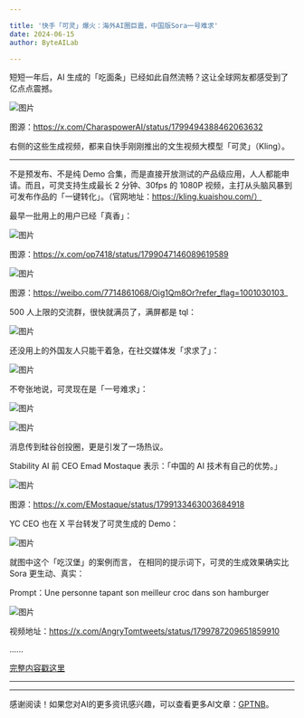 ```yaml
---

title: '快手「可灵」爆火：海外AI圈巨震，中国版Sora一号难求'
date: 2024-06-15
author: ByteAILab

---
```


短短一年后，AI 生成的「吃面条」已经如此自然流畅？这让全球网友都感受到了亿点点震撼。

![图片](https://mmbiz.qpic.cn/sz_mmbiz_gif/KmXPKA19gW9lZPQPFyq4gKt0yKIDSk97dAckyzCQNWpHBMjcbk5wDmStUib0lZtVtQP4du7m8iaj8eQiaGcgia8SyQ/640?wx_fmt=gif&from=appmsg)

 图源：https://x.com/CharaspowerAI/status/1799494388462063632

右侧的这些生成视频，都来自快手刚刚推出的文生视频大模型「可灵」（Kling）。

---


不是预发布、不是纯 Demo 合集，而是直接开放测试的产品级应用，人人都能申请。而且，可灵支持生成最长 2 分钟、30fps 的 1080P 视频，主打从头脑风暴到可发布作品的「一键转化」。（官网地址：https://kling.kuaishou.com/）

最早一批用上的用户已经「真香」：

![图片](https://mmbiz.qpic.cn/sz_mmbiz_gif/KmXPKA19gW9lZPQPFyq4gKt0yKIDSk97nWTFFuqktuW4r6h7oQJWnZek0z9KN9NVTWWBZT9eHiaxWJnQpn7ibDbg/640?wx_fmt=gif&from=appmsg)

 图源：https://x.com/op7418/status/1799047146089619589

![图片](https://mmbiz.qpic.cn/sz_mmbiz_gif/KmXPKA19gW9lZPQPFyq4gKt0yKIDSk97LGvOHqOmHSsrL60RDcE0wPydMNQT0L6iaHj5ic6BQ0DW5rBq7xL45Vuw/640?wx_fmt=gif&from=appmsg)

 图源：https://weibo.com/7714861068/Oig1Qm8Or?refer_flag=1001030103_

500 人上限的交流群，很快就满员了，满屏都是 tql：

![图片](https://mmbiz.qpic.cn/sz_mmbiz_png/KmXPKA19gW9lZPQPFyq4gKt0yKIDSk97JhMkV9icMtpMyZap4wKxNj0atELj8Ya0rNkXCqQQMZjrFO5rhdAXTWw/640?wx_fmt=png&from=appmsg)

还没用上的外国友人只能干着急，在社交媒体发「求求了」：

![图片](https://mmbiz.qpic.cn/sz_mmbiz_png/KmXPKA19gW9lZPQPFyq4gKt0yKIDSk978Ixttmj7KEzPickIuSaxFbZVng1eSSG19hPMVDgRIia70aFLxbnLlSmQ/640?wx_fmt=png&from=appmsg)

不夸张地说，可灵现在是「一号难求」：

![图片](https://mmbiz.qpic.cn/sz_mmbiz_png/KmXPKA19gW9lZPQPFyq4gKt0yKIDSk977IQDMsCuDQQ7jzzuHZPM0kibG02Sd0bI15dsMXXZRTRhY21BXFSxSdw/640?wx_fmt=png&from=appmsg)

![图片](https://mmbiz.qpic.cn/sz_mmbiz_png/KmXPKA19gW9lZPQPFyq4gKt0yKIDSk97dRB6kmjbkCe8EosYpFPksbOtU6Cu4quvtDb56EhH7grZibdxBByw6Sw/640?wx_fmt=png&from=appmsg)

消息传到硅谷创投圈，更是引发了一场热议。

Stability AI 前 CEO Emad Mostaque 表示：「中国的 AI 技术有自己的优势。」

![图片](https://mmbiz.qpic.cn/sz_mmbiz_png/KmXPKA19gW9lZPQPFyq4gKt0yKIDSk97718iaNmA0KqA2TndWKPbz5wZ3zTqNyVAkDxokHq6GnpJm9qN7wHEjUaw/640?wx_fmt=png&from=appmsg)

  图源：https://x.com/EMostaque/status/1799133463003684918

YC CEO 也在 X 平台转发了可灵生成的 Demo：

![图片](https://mmbiz.qpic.cn/sz_mmbiz_png/KmXPKA19gW9lZPQPFyq4gKt0yKIDSk97iapibCUlnVdNfZPO9fK3RTspsLr47lreibhVXa3IZnpbBd3FskvyOHKLQ/640?wx_fmt=png&from=appmsg)

就图中这个「吃汉堡」的案例而言， 在相同的提示词下，可灵的生成效果确实比 Sora 更生动、真实：

Prompt：Une personne tapant son meilleur croc dans son hamburger

![图片](https://mmbiz.qpic.cn/sz_mmbiz_gif/KmXPKA19gW9lZPQPFyq4gKt0yKIDSk97rgdsfVb9mRfYJ9JCZmvbfgeXwOSD0meS9kzYrF15y9dzb1OXsLFXgg/640?wx_fmt=gif&from=appmsg)

 视频地址：https://x.com/AngryTomtweets/status/1799787209651859910


......

[完整内容戳这里](https://mp.weixin.qq.com/s/iSAvV3PX1WYwGg7rU60Ong)

---
---
感谢阅读！如果您对AI的更多资讯感兴趣，可以查看更多AI文章：[GPTNB](https://gptnb.com)。